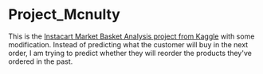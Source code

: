# Project_Mcnulty
This is the [Instacart Market Basket Analysis project from Kaggle](https://www.kaggle.com/c/instacart-market-basket-analysis) with some modification. Instead of predicting what the customer will buy in the next order, I am trying to predict whether they will reorder the products they've ordered in the past. 

